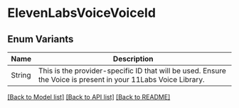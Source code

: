 # ElevenLabsVoiceVoiceId

## Enum Variants

| Name | Description |
|---- | -----|
| String | This is the provider-specific ID that will be used. Ensure the Voice is present in your 11Labs Voice Library. |

[[Back to Model list]](../README.md#documentation-for-models) [[Back to API list]](../README.md#documentation-for-api-endpoints) [[Back to README]](../README.md)


